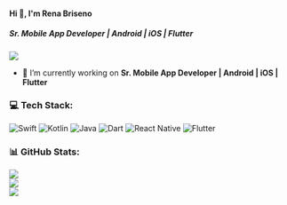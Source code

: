 #### Hi 👋, I'm Rena Briseno
##### **Sr. Mobile App Developer | Android | iOS | Flutter**
[![](https://visitcount.itsvg.in/api?id=renabriseno68&icon=0&color=0)](https://visitcount.itsvg.in)
- 🔭 I’m currently working on **Sr. Mobile App Developer | Android | iOS | Flutter**


### 💻 Tech Stack:
![Swift](https://img.shields.io/badge/swift-F54A2A?style=flat&logo=swift&logoColor=white) ![Kotlin](https://img.shields.io/badge/kotlin-%230095D5.svg?style=flat&logo=kotlin&logoColor=white) ![Java](https://img.shields.io/badge/java-%23ED8B00.svg?style=flat&logo=java&logoColor=white) ![Dart](https://img.shields.io/badge/dart-%230175C2.svg?style=flat&logo=dart&logoColor=white) ![React Native](https://img.shields.io/badge/react_native-%2320232a.svg?style=flat&logo=react&logoColor=%2361DAFB) ![Flutter](https://img.shields.io/badge/Flutter-%2302569B.svg?style=flat&logo=Flutter&logoColor=white)

### 📊 GitHub Stats:
![](https://github-readme-stats.vercel.app/api?username=renabriseno68&theme=radical&hide_border=false&include_all_commits=true&count_private=false)<br/>
![](https://github-readme-streak-stats.herokuapp.com/?user=renabriseno68&theme=radical&hide_border=false)<br/>
![](https://github-readme-stats.vercel.app/api/top-langs/?username=renabriseno68&theme=radical&hide_border=false&include_all_commits=true&count_private=false&layout=compact)


